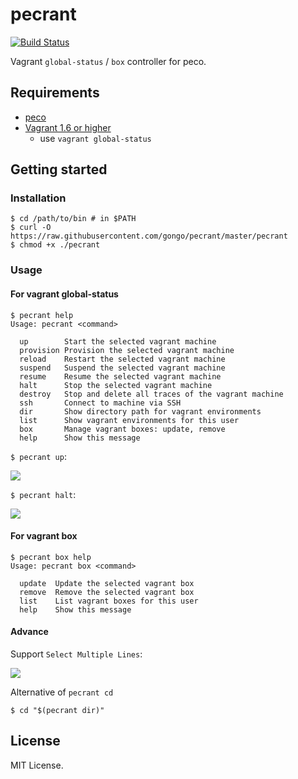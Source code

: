 pecrant
==========

[![Build Status](https://travis-ci.org/gongo/pecrant.svg?branch=travisci)](https://travis-ci.org/gongo/pecrant)

Vagrant `global-status` / `box` controller for peco.

Requirements
--------------------

- [peco](https://github.com/peco/peco)
- [Vagrant 1.6 or higher](http://www.vagrantup.com/blog/feature-preview-vagrant-1-6-global-status.html)
    - use `vagrant global-status`

Getting started
--------------------

### Installation

```
$ cd /path/to/bin # in $PATH
$ curl -O https://raw.githubusercontent.com/gongo/pecrant/master/pecrant
$ chmod +x ./pecrant
```

### Usage

#### For vagrant global-status

```
$ pecrant help
Usage: pecrant <command>

  up        Start the selected vagrant machine
  provision Provision the selected vagrant machine
  reload    Restart the selected vagrant machine
  suspend   Suspend the selected vagrant machine
  resume    Resume the selected vagrant machine
  halt      Stop the selected vagrant machine
  destroy   Stop and delete all traces of the vagrant machine
  ssh       Connect to machine via SSH
  dir       Show directory path for vagrant environments
  list      Show vagrant environments for this user
  box       Manage vagrant boxes: update, remove
  help      Show this message
```

`$ pecrant up`:

![](./images/pecrant_up.gif)

`$ pecrant halt`:

![](./images/pecrant_halt.gif)

#### For vagrant box

```
$ pecrant box help
Usage: pecrant box <command>

  update  Update the selected vagrant box
  remove  Remove the selected vagrant box
  list    List vagrant boxes for this user
  help    Show this message
```

#### Advance

Support `Select Multiple Lines`:

![](./images/pecrant_multiple.gif)

Alternative of `pecrant cd`

    $ cd "$(pecrant dir)"

License
--------------------

MIT License.
